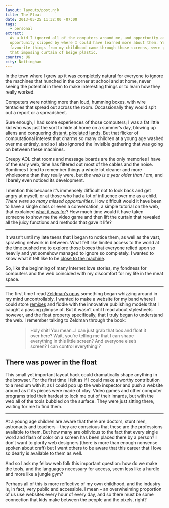 ```yaml
---
layout: layouts/post.njk
title: The Float
date: 2013-05-25 11:32:00 -07:00
tags:
  - personal
extract:
  As a kid I ignored all of the computers around me, and opportunity after
  opportunity slipped by where I could have learned more about them. Yet most of my
  favourite things from my childhood came through those screens, were generated behind
  that imposing curtain of beige plastic.
country: UK
city: Nottingham
---
```


In the town where I grew up it was completely natural for everyone to ignore the machines that hunched in the corner at school and at home, never seeing the potential in them to make interesting things or to learn how they really worked.

Computers were nothing more than loud, humming boxes, with wire tentacles that spread out across the room. Occassionally they would spit out a report or a spreadsheet.

Sure enough, I had some experiences of those computers; I was a fat little kid who was just the sort to hide at home on a summer’s day, blowing up aliens and conquering [distant, pixelated lands](http://www.ffeternity.fr/screenshot/final-fantasy-7-chocobos-02.jpg). But that flicker of computational interest that charms so many children at a young age washed over me entirely, and so I also ignored the invisible gathering that was going on between these machines.

Creepy AOL chat rooms and message boards are the only memories I have of the early web, time has filtered out most of the cables and the noise. Somtimes I tend to remember things a whole lot cleaner and more wholesome than they really were, but _the web is a year older than I am_, and I barely even noticed its development.

I mention this because it’s immensely difficult not to look back and get angry at myself, or at those who had a lot of influence over me as a child. _There were so many missed opportunities_. How difficult would it have been to have a single class or even a conversation, a simple tutorial on the web, that explained [what it was for](http://adactio.com/articles/6224/)? How much time would it have taken someone to show me the video game and then lift the curtain that revealed all the juicy functions and methods that gave it life?

<hr/>

It wasn’t until my late teens that I began to notice them, as well as the vast, sprawling network in between. What felt like limited access to the world at the time pushed me to explore those boxes that everyone relied upon so heavily and yet somehow managed to ignore so completely. I wanted to know what it felt like to be [close to the machine](https://readmill.com/robinrendle/reads/close-to-the-machine-technophilia-and-its-discontents/highlights/gqlffw).

So, like the beginning of many Internet love stories, my fondness for computers and the web coincided with my discomfort for my life in the meat space.

<hr/>

The first time I read [Zeldman’s opus](http://www.amazon.com/dp/0321616952/?tag=hydra0b-21&hvadid=9550933389&ref=asc_df_0321616952) something began whizzing around in my mind uncontrollably. I wanted to make a website for my band where I could store [remixes](http://f.cl.ly/items/1u0U3I2c1j0X1y3Y3M1u/01%20i%27m%20not%20use%20to%20this.mp3) and fiddle with the innovative publishing models that I caught a passing glimpse of. But it wasn’t until I read about stylesheets however, and the float property specifically, that I truly began to understand the web. I remember talking to Zeldman through the book:

<figure>
    <blockquote>
        <p>Holy shit! You mean…I can just grab that box and float it over here? Wait, you’re telling me that I can shape everything in this little screen? And everyone else’s screen? I can control everything!?</p>
    </blockquote>
</figure>

## There was power in the float

This small yet important layout hack could dramatically shape anything in the browser. For the first time I felt as if I could make a worthy contribution to a medium with it, as I could pop up the web inspector and push a website around as if its pieces were made of clay. Video games and other computer programs tried their hardest to lock me out of their innards, but with the web all of the tools bubbled on the surface. They were just sitting there, waiting for me to find them.

<hr/>

At a young age children are aware that there are doctors, stunt men, astronauts and teachers – they are conscious that these are the professions available to them. But how many are oblivious to the fact that every single word and flash of color on a screen has been placed there by a person? I don’t want to glorify web designers (there is more than enough nonsense spoken about craft) but I want others to be aware that this career that I love so dearly is available to them as well.

And so I ask my fellow web folk this important question: how do we make the tools, and the languages necessary for access, seem less like a hurdle and more like a jungle gym?

Perhaps all of this is more reflective of my own childhood, and the industry is, in fact, very public and accessible. I mean – an overwhelming proportion of us use websites every hour of every day, and so there must be some connection that kids make between the people and the pixels, right?
